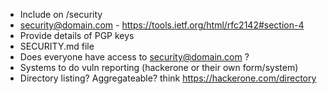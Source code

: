 * Include on /security
* security@domain.com - https://tools.ietf.org/html/rfc2142#section-4
* Provide details of PGP keys
* SECURITY.md file
* Does everyone have access to security@domain.com ?
* Systems to do vuln reporting (hackerone or their own form/system)
* Directory listing? Aggregateable? think https://hackerone.com/directory
